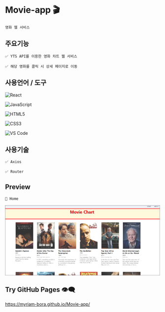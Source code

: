 # Movie-app 🎬
    영화 웹 서비스
    
## 주요기능

    ✅ YTS API를 이용한 영화 차트 웹 서비스
    
    ✅ 해당 영화를 클릭 시 상세 페이지로 이동

    
## 사용언어 / 도구

![React](https://img.shields.io/badge/-React-222222?style=flat&logo=React&logoColor=61DAFB)

![JavaScript](https://img.shields.io/badge/-JavaScript-%23F7DF1C?style=flat-square&logo=javascript&logoColor=000000&labelColor=%23F7DF1C&color=%23FFCE5A)

![HTML5](https://img.shields.io/badge/-HTML5-%23E44D27?style=flat-square&logo=html5&logoColor=ffffff)

![CSS3](https://img.shields.io/badge/-CSS3-%231572B6?style=flat-square&logo=css3)

![VS Code](http://img.shields.io/badge/-VS%20Code-007ACC?style=flat-square&logo=visual-studio-code)


## 사용기술

    ✅ Axios
    
    ✅ Router

## Preview 

  	🏡 Home 
 
![home](src/screen-shot/movie-app1.PNG)



## Try GitHub Pages  👁‍🗨
https://myriam-bora.github.io/Movie-app/

